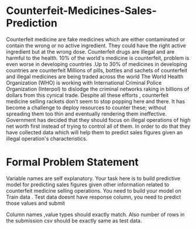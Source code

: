 # Counterfeit-Medicines-Sales-Prediction

Counterfeit medicine are fake medicines which are either contaminated or contain the wrong or
no active ingredient. They could have the right active ingredient but at the wrong dose.
Counterfeit drugs are illegal and are harmful to the health. 10% of the world's medicine is
counterfeit, problem is even worse in developing countries .Up to 30% of medicines in developing
countries are counterfeit
Millions of pills, bottles and sachets of counterfeit and illegal medicines are being traded across
the world The World Health Organization (WHO) is working with International Criminal Police
Organization (Interpol) to dislodge the criminal networks raking in billions of dollars from this
cynical trade.
Despite all these efforts , counterfeit medicine selling rackets don’t seem to stop popping here
and there. It has become a challenge to deploy resources to counter these; without spreading
them too thin and eventually rendering them ineffective. Government has decided that they
should focus on illegal operations of high net worth first instead of trying to control all of them. In
order to do that they have collected data which will help them to predict sales figures given an
illegal operation's characteristics.

# Formal Problem Statement
Variable names are self explanatory.
Your task here is to build predictive model for predicting sales figures given other information
related to counterfeit medicine selling operations. You need to build your model on Train data .
Test data doesnt have response column, you need to predict those values and submit 

Column names ,value types should exactly match. Also number of rows in the submission csv
should be exactly same as test data.
